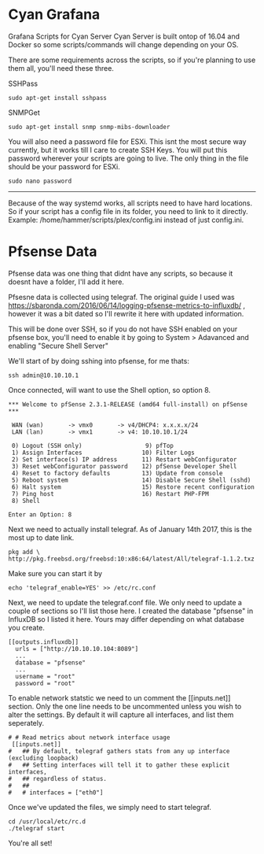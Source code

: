 # Cyan Grafana
Grafana Scripts for Cyan Server
Cyan Server is built ontop of 16.04 and Docker so some scripts/commands will change depending on your OS. 

There are some requirements across the scripts, so if you're planning to use them all, you'll need these three. 

SSHPass
```
sudo apt-get install sshpass
```
SNMPGet
```
sudo apt-get install snmp snmp-mibs-downloader
```
You will also need a password file for ESXi. This isnt the most secure way currently, but it works till I care to create SSH Keys. 
You will put this password wherever your scripts are going to live. The only thing in the file should be your password for ESXi.
```
sudo nano password
```
---

Because of the way systemd works, all scripts need to have hard locations. So if your script has a config file in its folder, you need to link to it directly. Example: /home/hammer/scripts/plex/config.ini instead of just config.ini. 


# Pfsense Data
Pfsense data was one thing that didnt have any scripts, so because it doesnt have a folder, I'll add it here.

Pfsesne data is collected using telegraf. The original guide I used was https://sbaronda.com/2016/06/14/logging-pfsense-metrics-to-influxdb/ , however it was a bit dated so I'll rewrite it here with updated information. 

This will be done over SSH, so if you do not have SSH enabled on your pfsense box, you'll need to enable it by going to System > Adavanced and enabling "Secure Shell Server"

We'll start of by doing sshing into pfsense, for me thats: 
```
ssh admin@10.10.10.1
```

Once connected, will want to use the Shell option, so option 8. 

```
*** Welcome to pfSense 2.3.1-RELEASE (amd64 full-install) on pfSense ***

 WAN (wan)       -> vmx0       -> v4/DHCP4: x.x.x.x/24
 LAN (lan)       -> vmx1       -> v4: 10.10.10.1/24

 0) Logout (SSH only)                  9) pfTop
 1) Assign Interfaces                 10) Filter Logs
 2) Set interface(s) IP address       11) Restart webConfigurator
 3) Reset webConfigurator password    12) pfSense Developer Shell
 4) Reset to factory defaults         13) Update from console
 5) Reboot system                     14) Disable Secure Shell (sshd)
 6) Halt system                       15) Restore recent configuration
 7) Ping host                         16) Restart PHP-FPM
 8) Shell

Enter an Option: 8
```

Next we need to actually install telegraf. As of January 14th 2017, this is the most up to date link. 
```
pkg add \
http://pkg.freebsd.org/freebsd:10:x86:64/latest/All/telegraf-1.1.2.txz
```

Make sure you can start it by 
```
echo 'telegraf_enable=YES' >> /etc/rc.conf
```

Next, we need to update the telegraf.conf file. We only need to update a couple of sections so I'll list those here. I created the database "pfsense" in InfluxDB so I listed it here. Yours may differ depending on what database you create.
```
[[outputs.influxdb]]
  urls = ["http://10.10.10.104:8089"]
  ...
  database = "pfsense"
  ...
  username = "root"
  password = "root"
```
To enable network statstic we need to un comment the [[inputs.net]] section. Only the one line needs to be uncommented unless you wish to alter the settings. By default it will capture all interfaces, and list them seperately.
```
# # Read metrics about network interface usage
 [[inputs.net]]
#   ## By default, telegraf gathers stats from any up interface (excluding loopback)
#   ## Setting interfaces will tell it to gather these explicit interfaces,
#   ## regardless of status.
#   ##
#   # interfaces = ["eth0"]  
```

Once we've updated the files, we simply need to start telegraf.
```
cd /usr/local/etc/rc.d
./telegraf start
```

You're all set! 